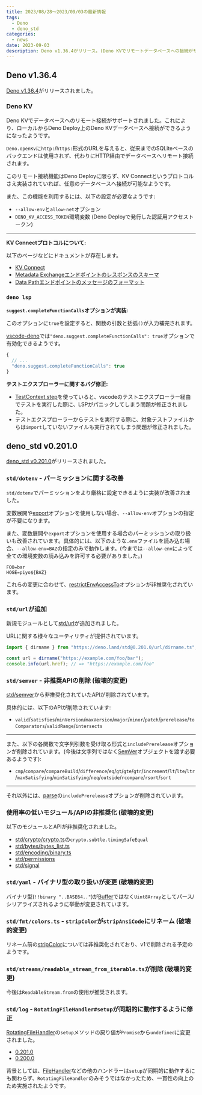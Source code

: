 ```yaml
---
title: 2023/08/28〜2023/09/03の最新情報
tags:
  - Deno
  - deno_std
categories:
  - news
date: 2023-09-03
description: Deno v1.36.4がリリース。(Deno KVでリモートデータベースへの接続がサポート、`deno lsp`で`deno.suggest.completeFunctionCalls`が実装), deno_std v0.201.0がリリース (`std/dotenv`でのパーミッションの取り扱いの改善、使用率の低いモジュールの非推奨化), など...
---
```


## Deno v1.36.4

[Deno v1.36.4](https://github.com/denoland/deno/releases/tag/v1.36.4)がリリースされました。

### Deno KV

Deno KVでデータベースへのリモート接続がサポートされました。これにより、ローカルからDeno Deploy上のDeno KVデータベースへ接続ができるようになったようです。

`Deno.openKv`に`http:`/`https:`形式のURLを与えると、従来までのSQLiteベースのバックエンドは使用されず、代わりにHTTP経由でデータベースへリモート接続されます。

このリモート接続機能はDeno Deployに限らず、KV Connectというプロトコルさえ実装されていれば、任意のデータベースへ接続が可能なようです。

また、この機能を利用するには、以下の設定が必要なようです:

* `--allow-env`と`allow-net`オプション
* `DENO_KV_ACCESS_TOKEN`環境変数 (Deno Deployで発行した認証用アクセストークン)

---

**KV Connectプロトコルについて:**

以下のページなどにドキュメントが存在します。

- [KV Connect](https://github.com/denoland/deno/tree/v1.36.4/ext/kv#kv-connect)
- [Metadata Exchangeエンドポイントのレスポンスのスキーマ](https://github.com/denoland/deno/blob/v1.36.4/cli/schemas/kv-metadata-exchange-response.v1.json)
- [Data Pathエンドポイントのメッセージのフォーマット](https://github.com/denoland/deno/blob/v1.36.4/ext/kv/proto/datapath.proto)

### `deno lsp`

**`suggest.completeFunctionCalls`オプションが実装:**

このオプションに`true`を設定すると、関数の引数と括弧`()`が入力補完されます。

[vscode-deno](https://github.com/denoland/vscode_deno)では`"deno.suggest.completeFunctionCalls": true`オプションで有効化できるようです。

```javascript
{
  // ...
  "deno.suggest.completeFunctionCalls": true
}
```

**テストエクスプローラーに関するバグ修正:**

- [TestContext.step](https://deno.land/api@v1.36.4?s=Deno.TestContext)を使っていると、vscodeのテストエクスプローラー経由でテストを実行した際に、LSPがパニックしてしまう問題が修正されました。
- テストエクスプローラーからテストを実行する際に、対象テストファイルからは`import`していないファイルも実行されてしまう問題が修正されました。

## deno_std v0.201.0

[deno_std v0.201.0](https://github.com/denoland/deno_std/releases/tag/0.201.0)がリリースされました。

### `std/dotenv` - パーミッションに関する改善

`std/dotenv`でパーミッションをより厳格に設定できるように実装が改善されました。

変数展開や[export](https://deno.land/std@0.201.0/dotenv/mod.ts?s=LoadOptions#prop_export)オプションを使用しない場合、`--allow-env`オプションの指定が不要になります。

また、変数展開や`export`オプションを使用する場合のパーミッションの取り扱いも改善されています。具体的には、以下のような`.env`ファイルを読み込む場合、`--allow-env=BAZ`の指定のみで動作します。(今までは`--allow-env`によって全ての環境変数の読み込みを許可する必要がありました。)

```
FOO=bar
HOGE=piyo${BAZ}
```

これらの変更に合わせて、[restrictEnvAccessTo](https://deno.land/std@0.201.0/dotenv/mod.ts?s=LoadOptions#prop_restrictEnvAccessTo)オプションが非推奨化されています。

### `std/url`が追加

新規モジュールとして[std/url](https://deno.land/std@0.201.0/url)が追加されました。

URLに関する様々なユーティリティが提供されています。

```typescript
import { dirname } from "https://deno.land/std@0.201.0/url/dirname.ts";

const url = dirname("https://example.com/foo/bar");
console.info(url.href); // => "https://example.com/foo"
```

### `std/semver` - 非推奨APIの削除 (**破壊的変更**)

[std/semver](https://deno.land/std@0.201.0/semver/mod.ts)から非推奨化されていたAPIが削除されています。

具体的には、以下のAPIが削除されています:

- `valid`/`satisfies`/`minVersion`/`maxVersion`/`major`/`minor`/`patch`/`prerelease`/`toComparators`/`validRange`/`intersects`

---

また、以下の各関数で文字列引数を受け取る形式と`includePrerelease`オプションが削除されています。(今後は文字列ではなく[SemVer](https://deno.land/std@0.201.0/semver/mod.ts?s=SemVer)オブジェクトを渡す必要あるようです):

- `cmp`/`compare`/`compareBuild`/`difference`/`eq`/`gt`/`gte`/`gtr`/`increment`/`lt`/`lte`/`ltr`/`maxSatisfying`/`minSatisfying`/`neq`/`outside`/`rcompare`/`rsort`/`sort`

---

それ以外には、[parse](https://deno.land/std@0.201.0/semver/parse.ts?s=parse)の`includePrerelease`オプションが削除されています。

### 使用率の低いモジュール/APIの非推奨化 (**破壊的変更**)

以下のモジュールとAPIが非推奨化されました。

- [std/crypto/crypto.ts](https://deno.land/std@0.201.0/crypto/crypto.ts)の`crypto.subtle.timingSafeEqual`
- [std/bytes/bytes_list.ts](https://deno.land/std@0.201.0/bytes/bytes_list.ts)
- [std/encoding/binary.ts](https://deno.land/std@0.201.0/encoding/binary.ts)
- [std/permissions](https://deno.land/std@0.201.0/permissions/mod.ts)
- [std/signal](https://deno.land/std@0.201.0/signal/mod.ts)

### `std/yaml` - バイナリ型の取り扱いが変更 (**破壊的変更**)

バイナリ型(`!!binary "..BASE64.."`)が[Buffer](https://deno.land/std@0.201.0/io/buffer.ts)ではなく`Uint8Array`としてパース/シリアライズされるように挙動が変更されています。

### `std/fmt/colors.ts` - `stripColor`が`stripAnsiCode`にリネーム (**破壊的変更**)

リネーム前の[stripColor](https://deno.land/std@0.201.0/fmt/colors.ts?s=stripColor)については非推奨化されており、v1で削除される予定のようです。

### `std/streams/readable_stream_from_iterable.ts`が削除 (**破壊的変更**)

今後は`ReadableStream.from`の使用が推奨されます。

### `std/log` - `RotatingFileHandler#setup`が同期的に動作するように修正

[RotatingFileHandler](https://deno.land/std@0.201.0/log/handlers.ts?s=RotatingFileHandler)の`setup`メソッドの戻り値が`Promise`から`undefined`に変更されました。

- [0.201.0](https://github.com/denoland/deno_std/blob/0.201.0/log/handlers.ts#L238)
- [0.200.0](https://github.com/denoland/deno_std/blob/0.200.0/log/handlers.ts#L238)

背景としては、[FileHandler](https://deno.land/std@0.201.0/log/handlers.ts?s=FileHandler)などの他のハンドラーは`setup`が同期的に動作するにも関わらず、`RotatingFileHandler`のみそうではなかったため、一貫性の向上のため実施されたようです。
